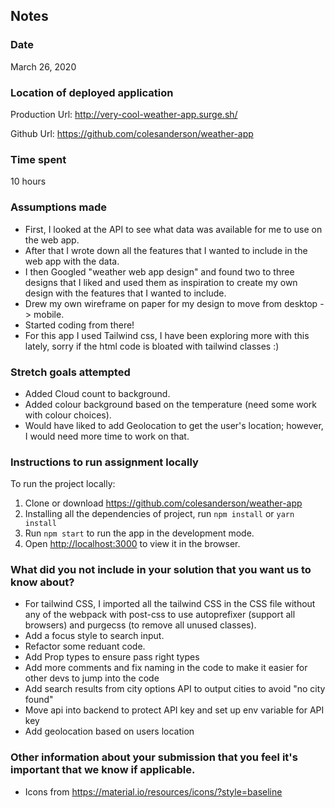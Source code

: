 ## Notes

### Date

March 26, 2020

### Location of deployed application

Production Url: http://very-cool-weather-app.surge.sh/

Github Url: https://github.com/colesanderson/weather-app

### Time spent

10 hours

### Assumptions made

-   First, I looked at the API to see what data was available for me to use on the web app.
-   After that I wrote down all the features that I wanted to include in the web app with the data.
-   I then Googled "weather web app design" and found two to three designs that I liked and used them as inspiration to create my own design with the features that I wanted to include.
-   Drew my own wireframe on paper for my design to move from desktop -> mobile.
-   Started coding from there!
-   For this app I used Tailwind css, I have been exploring more with this lately, sorry if the html code is bloated with tailwind classes :)

### Stretch goals attempted

-   Added Cloud count to background.
-   Added colour background based on the temperature (need some work with colour choices).
-   Would have liked to add Geolocation to get the user's location; however, I would need more time to work on that.

### Instructions to run assignment locally

To run the project locally:

1. Clone or download https://github.com/colesanderson/weather-app
2. Installing all the dependencies of project, run `npm install` or `yarn install`
3. Run `npm start` to run the app in the development mode.
4. Open [http://localhost:3000](http://localhost:3000) to view it in the browser.

### What did you not include in your solution that you want us to know about?

-   For tailwind CSS, I imported all the tailwind CSS in the CSS file without any of the webpack with post-css to use autoprefixer (support all browsers) and purgecss (to remove all unused classes).
-   Add a focus style to search input.
-   Refactor some reduant code.
-   Add Prop types to ensure pass right types
-   Add more comments and fix naming in the code to make it easier for other devs to jump into the code
-   Add search results from city options API to output cities to avoid "no city found"
-   Move api into backend to protect API key and set up env variable for API key
-   Add geolocation based on users location

### Other information about your submission that you feel it's important that we know if applicable.

-   Icons from https://material.io/resources/icons/?style=baseline
